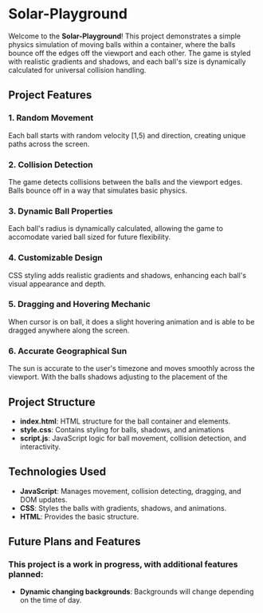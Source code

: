 # Solar-Playground
Welcome to the **Solar-Playground**! This project demonstrates a simple physics simulation of moving balls within a container, where the balls bounce off the edges off the viewport
and each other. The game is styled with realistic gradients and shadows, and each ball's size is dynamically calculated for universal collision handling.

## Project Features
### 1. Random Movement
Each ball starts with random velocity [1,5) and direction, creating unique paths across the screen.

### 2. Collision Detection
The game detects collisions between the balls and the viewport edges. Balls bounce off in a way that simulates basic physics.

### 3. Dynamic Ball Properties
Each ball's radius is dynamically calculated, allowing the game to accomodate varied ball sized for future flexibility.

### 4. Customizable Design
CSS styling adds realistic gradients and shadows, enhancing each ball's visual appearance and depth.

### 5. Dragging and Hovering Mechanic
When cursor is on ball, it does a slight hovering animation and is able to be dragged anywhere along the screen.

### 6. Accurate Geographical Sun
The sun is accurate to the user's timezone and moves smoothly across the viewport. With the balls shadows adjusting to the placement of the

## Project Structure
- **index.html**: HTML structure for the ball container and elements.
- **style.css**: Contains styling for balls, shadows, and animations
- **script.js**: JavaScript logic for ball movement, collision detection, and interactivity.

## Technologies Used
- **JavaScript**: Manages movement, collision detecting, dragging, and DOM updates.
- **CSS**: Styles the balls with gradients, shadows, and animations.
- **HTML**: Provides the basic structure.

## Future Plans and Features
### This project is a work in progress, with additional features planned:
- **Dynamic changing backgrounds**: Backgrounds will change depending on the time of day.
